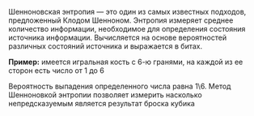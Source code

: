 Шенноновская энтропия — это один из самых известных подходов, предложенный Клодом Шенноном. Энтропия измеряет среднее количество информации, необходимое для определения состояния источника информации. Вычисляется на основе вероятностей различных состояний источника и выражается в битах.

  

**Пример:** имеется игральная кость с 6-ю гранями, на каждой из ее сторон есть число от 1 до 6

Вероятность выпадения определенного числа равна 1\6. Метод Шенноновкой энтропии позволяет измерить насколько непредсказуемым является результат броска кубика